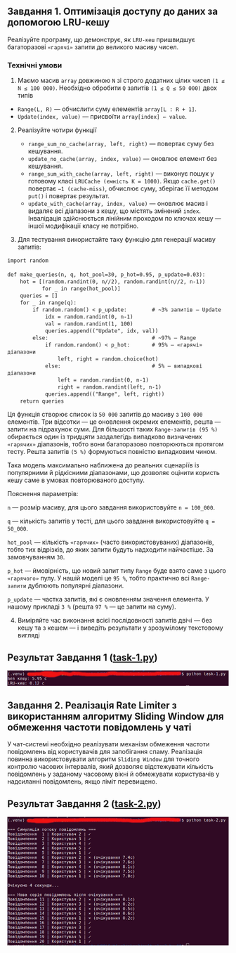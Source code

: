 ## Завдання 1. Оптимізація доступу до даних за допомогою LRU-кешу

Реалізуйте програму, що демонструє, як `LRU-кеш` пришвидшує багаторазові `«гарячі»` запити до великого масиву чисел.

### Технічні умови

1. Маємо масив `array` довжиною `N` зі строго додатних цілих чисел `(1 ≤ N ≤ 100 000)`. Необхідно обробити `Q` запитів `(1 ≤ Q ≤ 50 000)` двох типів

- `Range(L, R)` — обчислити суму елементів `array[L : R + 1]`.
- `Update(index, value)` — присвоїти `array[index] ← value`.

2. Реалізуйте чотири функції

   - `range_sum_no_cache(array, left, right)` — повертає суму без кешування.
   - `update_no_cache(array, index, value)` — оновлює елемент без кешування.
   - `range_sum_with_cache(array, left, right)` — виконує пошук у готовому класі `LRUCache (ємність K = 1000)`. Якщо `cache.get()` повертає `−1 (cache-miss)`, обчислює суму, зберігає її методом `put()` і повертає результат.
   - `update_with_cache(array, index, value)` — оновлює масив і видаляє всі діапазони з кешу, що містять змінений `index`. Інвалідація здійснюється лінійним проходом по ключах кешу — іншої модифікації класу не потрібно.

3. Для тестування використайте таку функцію для генерації масиву запитів:

```
import random

def make_queries(n, q, hot_pool=30, p_hot=0.95, p_update=0.03):
    hot = [(random.randint(0, n//2), random.randint(n//2, n-1))
           for _ in range(hot_pool)]
    queries = []
    for _ in range(q):
        if random.random() < p_update:        # ~3% запитів — Update
            idx = random.randint(0, n-1)
            val = random.randint(1, 100)
            queries.append(("Update", idx, val))
        else:                                 # ~97% — Range
            if random.random() < p_hot:       # 95% — «гарячі» діапазони
                left, right = random.choice(hot)
            else:                             # 5% — випадкові діапазони
                left = random.randint(0, n-1)
                right = random.randint(left, n-1)
            queries.append(("Range", left, right))
    return queries
```

Ця функція створює список із `50 000` запитів до масиву з `100 000` елементів. Три відсотки — це оновлення окремих елементів, решта — запити на підрахунок суми. Для більшості таких `Range-запитів (95 %)` обирається один із тридцяти заздалегідь випадково визначених `«гарячих»` діапазонів, тобто вони багаторазово повторюються протягом тесту. Решта запитів `(5 %)` формуються повністю випадковим чином.

Така модель максимально наближена до реальних сценаріїв із популярними й рідкісними діапазонами, що дозволяє оцінити користь кешу саме в умовах повторюваного доступу.

Пояснення параметрів:

`n` — розмір масиву, для цього завдання використовуйте `n = 100_000`.

`q` — кількість запитів у тесті, для цього завдання використовуйте `q = 50_000`.

`hot_pool` — кількість `«гарячих»` (часто використовуваних) діапазонів, тобто тих відрізків, до яких запити будуть надходити найчастіше. За замовчуванням `30`.

`p_hot` — ймовірність, що новий запит типу `Range` буде взято саме з цього `«гарячого»` пулу. У нашій моделі це `95 %`, тобто практично всі `Range-запити` дублюють популярні діапазони.

`p_update` — частка запитів, які є оновленням значення елемента. У нашому прикладі `3 %` (решта `97 %` — це запити на суму).

4. Виміряйте час виконання всієї послідовності запитів двічі — без кешу та з кешем — і виведіть результати у зрозумілому текстовому вигляді

## Результат Завдання 1 ([task-1.py](./task-1.py))

![task-1.png](./task-1.png)

## Завдання 2. Реалізація Rate Limiter з використанням алгоритму Sliding Window для обмеження частоти повідомлень у чаті

У чат-системі необхідно реалізувати механізм обмеження частоти повідомлень від користувачів для запобігання спаму. Реалізація повинна використовувати алгоритм `Sliding Window` для точного контролю часових інтервалів, який дозволяє відстежувати кількість повідомлень у заданому часовому вікні й обмежувати користувачів у надсиланні повідомлень, якщо ліміт перевищено.

## Результат Завдання 2 ([task-2.py](./task-2.py))

![task-2.png](./task-2.png)
